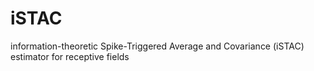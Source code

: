 # iSTAC
information-theoretic Spike-Triggered Average and Covariance (iSTAC) estimator for receptive fields
